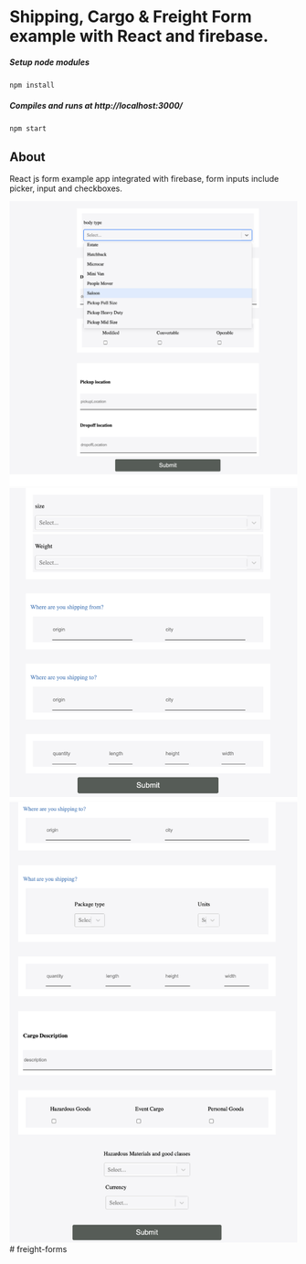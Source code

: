 # Shipping, Cargo & Freight Form example with React and firebase.

##### Setup node modules

```
npm install
```

##### Compiles and runs at http://localhost:3000/

```
npm start
```

## About

React js form example app integrated with firebase, form inputs include picker, input and checkboxes.

<img src="./src/assets/screen2.png" width="650" alt="screen2.png">

<img src="./src/assets/screen3.png" width="650" alt="screen3.png">

<img src="./src/assets/screen4.png" width="650" alt="screen4.png">
# freight-forms
